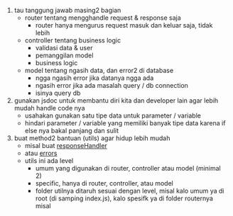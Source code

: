 1. tau tanggung jawab masing2 bagian
   - router tentang mengghandle request & response saja
     - router hanya mengurus request masuk dan keluar saja, tidak lebih
   - controller tentang business logic
     - validasi data & user
     - pemanggilan model
     - business logic
   - model tentang ngasih data, dan error2 di database
     - ngga ngasih error jika datanya ngga ada
     - ngasih error jika ada masalah query / db connection
     - isinya query db
2. gunakan jsdoc untuk membantu diri kita dan developer lain agar lebih mudah handle code nya
   - usahakan gunakan satu tipe data untuk parameter / variable
   - hindari parameter / variable yang memiliki banyak tipe data
     karena if else nya bakal panjang dan sulit
3. buat method2 bantuan (utils) agar hidup lebih mudah
   - misal buat [responseHandler](responseHandler.js)
   - atau [errors](errors.js)
   - utils ini ada level
     - umum yang digunakan di router, controller atau model (minimal 2)
     - specific, hanya di router, controller, atau model
     - folder utilnya ditaruh sesuai dengan level, misal kalo umum ya di root (di samping index.js), kalo spesifk ya di folder routernya misal
